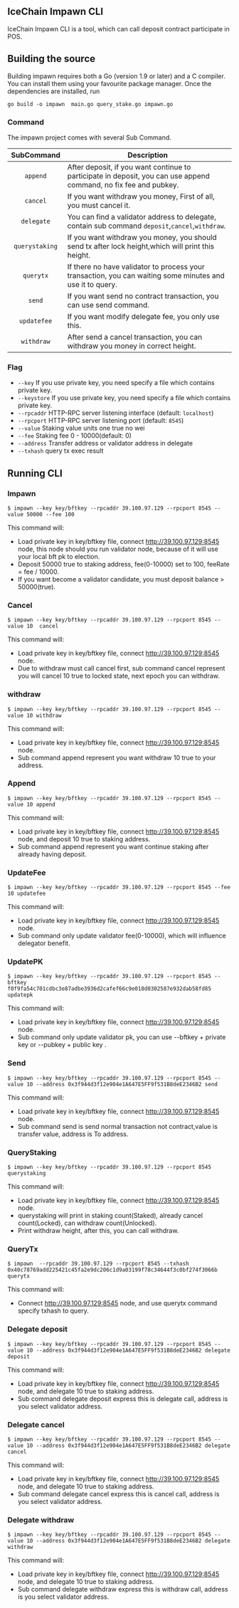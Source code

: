 ## IceChain Impawn CLI

IceChain Impawn CLI is a tool, which can call deposit contract participate in POS.


## Building the source


Building impawn requires both a Go (version 1.9 or later) and a C compiler.
You can install them using your favourite package manager.
Once the dependencies are installed, run

    go build -o impawn  main.go query_stake.go impawn.go


### Command

The impawn project comes with several Sub Command.

|    SubCommand    | Description                                                                                                                                                                                                                                                                                                                                                                                                                                                                                                                                          |
| :-----------: | ---------------------------------------------------------------------------------------------------------------------------------------------------------------------------------------------------------------------------------------------------------------------------------------------------------------------------------------------------------------------------------------------------------------------------------------------------------------------------------------------------------------------------------------------------- |
|  `append`   | After deposit, if you want continue to participate in deposit, you can use append command, no fix fee and pubkey.          |
|   `cancel`    | If you want withdraw you money, First of all, you must cancel it. |
|  `delegate`   | You can find a validator address to delegate, contain sub command `deposit`,`cancel`,`withdraw`.                                             |
|  `querystaking`     | If you want withdraw you money, you should send tx after lock height,which will print this height.                  |
| `querytx` | If there no have validator to process your transaction, you can waiting some minutes and use it to query.              |
|   `send`   | If you want send no contract transaction, you can use send command.       |
|   `updatefee`   | If you want modify delegate fee, you only use this.                                                                                                                                                                                                                                                                                                                                                                                                                                                                                           |
|   `withdraw`   | After send a cancel transaction, you can withdraw you money in correct height.                                                                                                                                        |
### Flag
  * `--key` If you use private key, you need specify a file which contains private key. 
  * `--keystore` If you use private key, you need specify a file which contains private key. 
  * `--rpcaddr` HTTP-RPC server listening interface (default: `localhost`)
  * `--rpcport` HTTP-RPC server listening port (default: `8545`)
  * `--value` Staking value units one true no wei
  * `--fee` Staking fee 0 - 10000(default: 0)
  * `--address` Transfer address or validator address in delegate
  * `--txhash` query tx exec result
## Running CLI

### Impawn

```
$ impawn --key key/bftkey --rpcaddr 39.100.97.129 --rpcport 8545 --value 50000 --fee 100

```

This command will:

 * Load private key in key/bftkey file, connect http://39.100.97.129:8545 node, this node should you run validator node, because of it will use your local bft pk to election.
 * Deposit 50000 true to staking address, fee(0-10000) set to 100, feeRate = fee / 10000.
 * If you want become a validator candidate, you must deposit balance > 50000(true). 
 
### Cancel

```
$ impawn --key key/bftkey --rpcaddr 39.100.97.129 --rpcport 8545 --value 10  cancel

```

This command will:

 * Load private key in key/bftkey file, connect http://39.100.97.129:8545 node.
 * Due to withdraw must call cancel first, sub command cancel represent you will cancel 10 true to locked state, next epoch you can withdraw. 

### withdraw

```
$ impawn --key key/bftkey --rpcaddr 39.100.97.129 --rpcport 8545 --value 10 withdraw

```

This command will:

 * Load private key in key/bftkey file, connect http://39.100.97.129:8545 node.
 * Sub command append represent you want withdraw 10 true to your address. 

### Append

```
$ impawn --key key/bftkey --rpcaddr 39.100.97.129 --rpcport 8545 --value 10 append

```

This command will:

 * Load private key in key/bftkey file, connect http://39.100.97.129:8545 node, and deposit 10 true to staking address.
 * Sub command append represent you want continue staking after already having deposit.  

### UpdateFee

```
$ impawn --key key/bftkey --rpcaddr 39.100.97.129 --rpcport 8545 --fee 10 updatefee

```

This command will:

 * Load private key in key/bftkey file, connect http://39.100.97.129:8545 node.
 * Sub command only update validator fee(0-10000), which will influence delegator benefit.

### UpdatePK

```
$ impawn --key key/bftkey --rpcaddr 39.100.97.129 --rpcport 8545 --bftkey f0f9fa54c701cdbc3e87adbe3936d2cafef66c9e018d0302587e932dab58fd85 updatepk

```

This command will:

 * Load private key in key/bftkey file, connect http://39.100.97.129:8545 node.
 * Sub command only update validator pk, you can use --bftkey + private key or --pubkey + public key .

### Send

```
$ impawn --key key/bftkey --rpcaddr 39.100.97.129 --rpcport 8545 --value 10 --address 0x3f944d3f12e904e1A647E5FF9f531B8deE2346B2 send 

```

This command will:

 * Load private key in key/bftkey file, connect http://39.100.97.129:8545 node.
 * Sub command send is send normal transaction not contract,value is transfer value, address is To address.

### QueryStaking

```
$ impawn --key key/bftkey --rpcaddr 39.100.97.129 --rpcport 8545 querystaking

```

This command will:

 * Load private key in key/bftkey file, connect http://39.100.97.129:8545 node.
 * querystaking will print in staking count(Staked), already cancel count(Locked), can withdraw count(Unlocked).
 * Print withdraw height, after this, you can call withdraw. 

### QueryTx

```
$ impawn  --rpcaddr 39.100.97.129 --rpcport 8545 --txhash 0x40c78769add225421c45fa2e9dc206c1d9a03199f78c34644f3c0bf274f3066b querytx

```

This command will:

 * Connect http://39.100.97.129:8545 node, and use querytx command specify txhash to query.
 
### Delegate deposit
 
 ```
 $ impawn --key key/bftkey --rpcaddr 39.100.97.129 --rpcport 8545 --value 10 --address 0x3f944d3f12e904e1A647E5FF9f531B8deE2346B2 delegate deposit
 
 ```
 
 This command will:
 
  * Load private key in key/bftkey file, connect http://39.100.97.129:8545 node, and delegate 10 true to staking address.
  * Sub command delegate deposit express this is delegate call, address is you select validator address.
  
### Delegate cancel
 
 ```
 $ impawn --key key/bftkey --rpcaddr 39.100.97.129 --rpcport 8545 --value 10 --address 0x3f944d3f12e904e1A647E5FF9f531B8deE2346B2 delegate cancel
 
 ```
 
 This command will:
 
  * Load private key in key/bftkey file, connect http://39.100.97.129:8545 node, and delegate 10 true to staking address.
  * Sub command delegate cancel express this is cancel call, address is you select validator address.  
  
### Delegate withdraw
 
 ```
 $ impawn --key key/bftkey --rpcaddr 39.100.97.129 --rpcport 8545 --value 10 --address 0x3f944d3f12e904e1A647E5FF9f531B8deE2346B2 delegate withdraw
 
 ```
 
 This command will:
 
  * Load private key in key/bftkey file, connect http://39.100.97.129:8545 node, and delegate 10 true to staking address.
  * Sub command delegate withdraw express this is withdraw call, address is you select validator address.  